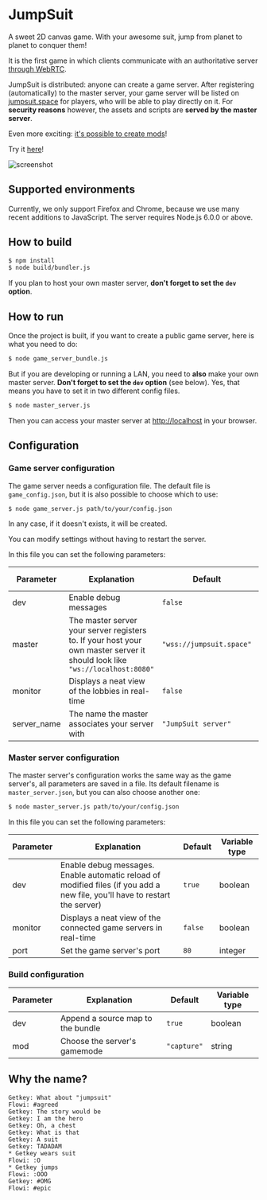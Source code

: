 # JumpSuit

A sweet 2D canvas game. With your awesome suit, jump from planet to planet to conquer them!

It is the first game in which clients communicate with an authoritative server [through WebRTC](https://getkey.eu/blog/5862b0cf/webrtc:-the-future-of-web-games).

JumpSuit is distributed: anyone can create a game server. After registering (automatically) to the master server, your game server will be listed on [jumpsuit.space](http://jumpsuit.space/) for players, who will be able to play directly on it. For **security reasons** however, the assets and scripts are **served by the master server**.

Even more exciting: [it's possible to create mods](https://github.com/KordonBleu/jumpsuit/blob/master/doc/modding.md)!

Try it [here](http://jumpsuit.space/)!

![screenshot](http://kordonbl.eu/images/jumpsuit.png)

## Supported environments

Currently, we only support Firefox and Chrome, because we use many recent additions to JavaScript.
The server requires Node.js 6.0.0 or above.


## How to build

```sh
$ npm install
$ node build/bundler.js
```

If you plan to host your own master server, **don't forget to set the `dev` option**.

## How to run
Once the project is built, if you want to create a public game server, here is what you need to do:
```sh
$ node game_server_bundle.js
```

But if you are developing or running a LAN, you need to **also** make your own master server. **Don't forget to set the `dev` option** (see below). Yes, that means you have to set it in two different config files.
```sh
$ node master_server.js
```
Then you can access your master server at [http://localhost](http://localhost) in your browser.

## Configuration

### Game server configuration

The game server needs a configuration file. The default file is `game_config.json`, but it is also possible to choose which to use:
```sh
$ node game_server.js path/to/your/config.json
```

In any case, if it doesn't exists, it will be created.

You can modify settings without having to restart the server.

In this file you can set the following parameters:

Parameter | Explanation | Default | Variable type
--------- | ----------- | ------- | -------------
dev | Enable debug messages | `false` | boolean
master | The master server your server registers to. If your host your own master server it should look like `"ws://localhost:8080"` | `"wss://jumpsuit.space"` | string
monitor | Displays a neat view of the lobbies in real-time | `false` | boolean
server_name | The name the master associates your server with | `"JumpSuit server"` | string


### Master server configuration

The master server's configuration works the same way as the game server's, all parameters are saved in a file. Its default filename is `master_server.json`, but you can also choose another one:
```sh
$ node master_server.js path/to/your/config.json
```

In this file you can set the following parameters:

Parameter | Explanation | Default | Variable type
--------- | ----------- | ------- | -------------
dev | Enable debug messages. Enable automatic reload of modified files (if you add a new file, you'll have to restart the server) | `true` | boolean
monitor | Displays a neat view of the connected game servers in real-time | `false` | boolean
port | Set the game server's port | `80` | integer


### Build configuration
Parameter | Explanation | Default | Variable type
--------- | ----------- | ------- | -------------
dev | Append a source map to the bundle | `true` | boolean
mod | Choose the server's gamemode | `"capture"` | string


## Why the name?
```irc
Getkey: What about "jumpsuit"
Flowi: #agreed
Getkey: The story would be
Getkey: I am the hero
Getkey: Oh, a chest
Getkey: What is that
Getkey: A suit
Getkey: TADADAM
* Getkey wears suit
Flowi: :O
* Getkey jumps
Flowi: :OOO
Getkey: #OMG
Flowi: #epic
```
